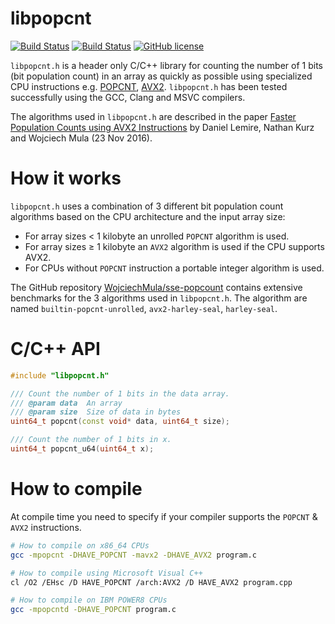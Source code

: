 libpopcnt
=========
[![Build Status](https://travis-ci.org/kimwalisch/libpopcnt.svg)](https://travis-ci.org/kimwalisch/libpopcnt)
[![Build Status](https://ci.appveyor.com/api/projects/status/github/kimwalisch/libpopcnt?branch=master&svg=true)](https://ci.appveyor.com/project/kimwalisch/libpopcnt)
[![GitHub license](https://img.shields.io/badge/license-BSD%202-blue.svg)](https://github.com/kimwalisch/libpopcnt/blob/master/LICENSE)

```libpopcnt.h``` is a header only C/C++ library for counting the
number of 1 bits (bit population count) in an array as quickly as
possible using specialized CPU instructions e.g.
[POPCNT](https://en.wikipedia.org/wiki/SSE4#POPCNT_and_LZCNT),
[AVX2](https://en.wikipedia.org/wiki/Advanced_Vector_Extensions).
```libpopcnt.h``` has been tested successfully using the GCC,
Clang and MSVC compilers.

The algorithms used in ```libpopcnt.h``` are described in the paper
[Faster Population Counts using AVX2 Instructions](https://arxiv.org/abs/1611.07612)
by Daniel Lemire, Nathan Kurz and Wojciech Mula (23 Nov 2016).

How it works
============
```libpopcnt.h``` uses a combination of 3 different bit population
count algorithms based on the CPU architecture and the input array
size:

* For array sizes < 1 kilobyte an unrolled ```POPCNT``` algorithm
is used.
* For array sizes ≥ 1 kilobyte an ```AVX2``` algorithm is used if
the CPU supports AVX2.
* For CPUs without ```POPCNT``` instruction a portable 
integer algorithm is used.

The GitHub repository
[WojciechMula/sse-popcount](https://github.com/WojciechMula/sse-popcount/tree/master/results)
contains extensive benchmarks for the 3 algorithms used in
```libpopcnt.h```. The algorithm are named
```builtin-popcnt-unrolled```, ```avx2-harley-seal```, ```harley-seal```.

C/C++ API
=========
```C++
#include "libpopcnt.h"

/// Count the number of 1 bits in the data array.
/// @param data  An array
/// @param size  Size of data in bytes
uint64_t popcnt(const void* data, uint64_t size);

/// Count the number of 1 bits in x.
uint64_t popcnt_u64(uint64_t x);
```

How to compile
==============
At compile time you need to specify if your compiler supports the
```POPCNT``` & ```AVX2``` instructions.

```bash
# How to compile on x86_64 CPUs
gcc -mpopcnt -DHAVE_POPCNT -mavx2 -DHAVE_AVX2 program.c

# How to compile using Microsoft Visual C++
cl /O2 /EHsc /D HAVE_POPCNT /arch:AVX2 /D HAVE_AVX2 program.cpp

# How to compile on IBM POWER8 CPUs
gcc -mpopcntd -DHAVE_POPCNT program.c
```
